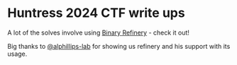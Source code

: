 # Huntress 2024 CTF write ups

A lot of the solves involve using [Binary Refinery](https://github.com/binref/refinery) - check it out!

Big thanks to [@alphillips-lab](https://github.com/alphillips-lab) for showing us refinery and his support with its usage.
